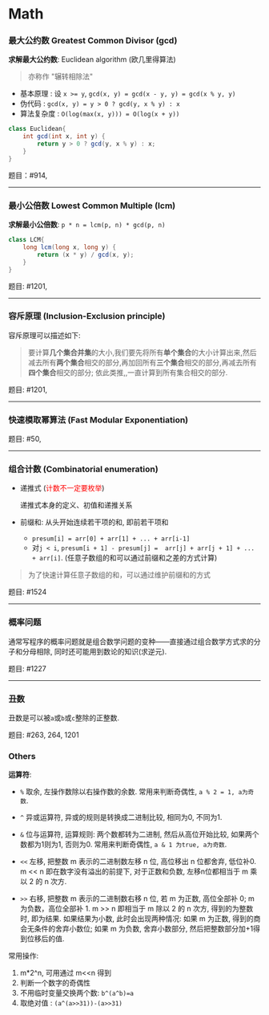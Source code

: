 # Math

### 最大公约数 Greatest Common Divisor (gcd) 

**求解最大公约数**: Euclidean algorithm (欧几里得算法)

> 亦称作 "辗转相除法"

* 基本原理 : 设 `x >= y`, `gcd(x, y) = gcd(x - y, y) = gcd(x % y, y)`
* 伪代码 : `gcd(x, y) = y > 0 ? gcd(y, x % y) : x`
* 算法复杂度 : `O(log(max(x, y))) = O(log(x + y))`

```java
class Euclidean{
    int gcd(int x, int y) {
        return y > 0 ? gcd(y, x % y) : x;
    }
}
```

题目：#914,

---

### 最小公倍数 Lowest Common Multiple (lcm)

**求解最小公倍数**: `p * n = lcm(p, n) * gcd(p, n)`

```java
class LCM{
    long lcm(long x, long y) {
        return (x * y) / gcd(x, y);
    }
}
```

题目: #1201,

---

### 容斥原理 (Inclusion-Exclusion principle)

容斥原理可以描述如下:

> 要计算**几个集合并集**的大小,我们要先将所有**单个集合**的大小计算出来,然后减去所有**两个集合**相交的部分,再加回所有**三个集合**相交的部分,再减去所有**四个集合**相交的部分;
> 依此类推,,一直计算到所有集合相交的部分.

题目: #1201,

---

### 快速模取幂算法 (Fast Modular Exponentiation)

题目: #50,

---

### 组合计数 (Combinatorial enumeration)

* 递推式 (<font color=red>计数不一定要枚举</font>)

    递推式本身的定义、初值和递推关系

* 前缀和: 从头开始连续若干项的和, 即前若干项和

    * `presum[i] = arr[0] + arr[1] + ... + arr[i-1]`
    * 对`j < i`, `presum[i + 1] - presum[j] =  arr[j] + arr[j + 1] + ... + arr[i]`. (任意子数组的和可以通过前缀和之差的方式计算)

> 为了快速计算任意子数组的和，可以通过维护前缀和的方式

题目: #1524

---

### 概率问题

通常写程序的概率问题就是组合数学问题的变种——直接通过组合数学方式求的分子和分母相除, 同时还可能用到数论的知识(求逆元).

题目: #1227

---

### 丑数

丑数是可以被`a`或`b`或`c`整除的正整数.

题目: #263, 264, 1201

### Others

**运算符**:

* `%` 取余, 左操作数除以右操作数的余数. 常用来判断奇偶性, `a % 2 = 1, a为奇数`.
* `^` 异或运算符, 异或的规则是转换成二进制比较, 相同为0, 不同为1.
* `&` 位与运算符, 运算规则: 两个数都转为二进制, 然后从高位开始比较, 如果两个数都为1则为1, 否则为0. 
    常用来判断奇偶性, `a & 1 为true, a为奇数`.
    
* `<<` 左移, 把整数 m 表示的二进制数左移 n 位, 高位移出 n 位都舍弃, 低位补0. 
    m << n 即在数字没有溢出的前提下, 对于正数和负数, 左移n位都相当于 m 乘以 2 的 n 次方.
    
* `>>` 右移, 把整数 m 表示的二进制数右移 n 位, 若 m 为正数, 高位全部补 0; m 为负数，高位全部补 1.
    m >> n 即相当于 m 除以 2 的 n 次方, 得到的为整数时, 即为结果. 如果结果为小数, 此时会出现两种情况:
    如果 m 为正数, 得到的商会无条件的舍弃小数位;
    如果 m 为负数, 舍弃小数部分, 然后把整数部分加+1得到位移后的值.
 
常用操作:

1. m*2^n, 可用通过 m<<n 得到
2. 判断一个数字的奇偶性
3. 不用临时变量交换两个数: `b^(a^b)=a`
4. 取绝对值 : `(a^(a>>31))-(a>>31)`
